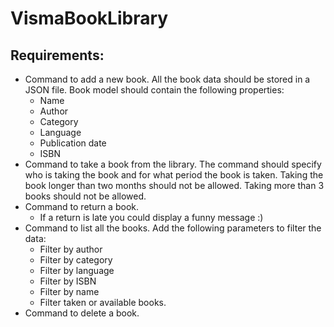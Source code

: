 # VismaBookLibrary

## Requirements:
- Command to add a new book. All the book data should be stored in a JSON file.
Book model should contain the following properties:
  - Name
  - Author
  - Category
  - Language
  - Publication date
  - ISBN
- Command to take a book from the library. The command should specify who is taking
the book and for what period the book is taken. Taking the book longer than two
months should not be allowed. Taking more than 3 books should not be allowed.
- Command to return a book.
  - If a return is late you could display a funny message :)
- Command to list all the books. Add the following parameters to filter the data:
  - Filter by author
  - Filter by category
  - Filter by language
  - Filter by ISBN
  - Filter by name
  - Filter taken or available books.
- Command to delete a book.
